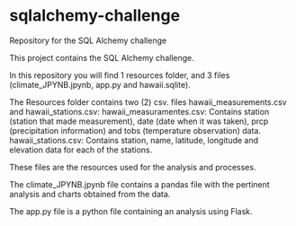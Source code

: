 # sqlalchemy-challenge
Repository for the SQL Alchemy challenge

This project contains the SQL Alchemy challenge.

In this repository you will find 1 resources folder, and 3 files (climate_JPYNB.jpynb, app.py and hawaii.sqlite).

The Resources folder contains two (2) csv. files hawaii_measurements.csv and hawaii_stations.csv:
hawaii_measuramentes.csv: Contains station (station that made measurement), date (date when it was taken), prcp (precipitation information) and tobs (temperature observation) data.
hawaii_stations.csv:   Contains station, name, latitude, longitude and elevation data for each of the stations.

These files are the resources used for the analysis and processes.

The climate_JPYNB.jpynb file contains a pandas file with the pertinent analysis and charts obtained from the data.

The app.py file is a python file containing an analysis using Flask.
